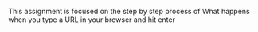 This assignment is focused on the step by step process of What happens when you type a URL in your browser and hit enter
